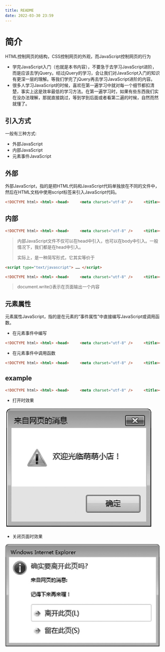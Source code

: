 ```yaml
---
title: README
date: 2022-03-30 23:59
---
```

# 简介

HTML控制网页的结构，CSS控制网页的外观，而JavaScript控制网页的行为

-  学完JavaScript入门（也就是本书内容），不要急于去学习JavaScript进阶，而是应该去学jQuery。经过jQuery的学习，会让我们对JavaScript入门的知识有更深一层的理解。等我们学完了jQuery再去学习JavaScript进阶的内容。
-  很多人学习JavaScript的时候，喜欢在第一遍学习中就对每一个细节都扣清楚，事实上这是效率最低的学习方法。在第一遍学习时，如果有些东西我们实在没办法理解，那就直接跳过，等到学到后面或者看第二遍的时候，自然而然就懂了。

## 引入方式

一般有三种方式:
-  外部JavaScript
-  内部JavaScript
-  元素事件JavaScript

## 外部

外部JavaScript，指的是把HTML代码和JavaScript代码单独放在不同的文件中，然后在HTML文档中使用script标签来引入JavaScript代码。

```html
<!DOCTYPE html> <html> <head>     <meta charset="utf-8" />     <title></title>     <!--1、在head中引入-->     <script src="index.js"></script>​​</head> <body>     <!--2、在body中引入-->     <script src="index.js"></script>​​</body> </html>
```


## 内部

```html
<!DOCTYPE html> <html> <head>     <meta charset="utf-8" />     <title></title>     <!--1、在head中引入-->     <script>​​        ……     </script>​​</head> <body>     <!--2、在body中引入-->     <script>​​        ……     </script>​​</body> </html>
```

> 内部JavaScript文件不仅可以在head中引入，也可以在body中引入。一般情况下，我们都是在head中引入。
> 
> 实际上，<script></script>是一种简写形式，它其实等价于

```html
<script type="text/javascript"> …… </script>
```

```html
<!DOCTYPE html> <html> <head>     <meta charset="utf-8" />     <title></title>     <script>         document.write("绿叶学习网，给你初恋般的感觉～");     </script> </head> <body> </body> </html>
```

> document.write()表示在页面输出一个内容

## 元素属性

元素属性JavaScript，指的是在元素的“事件属性”中直接编写JavaScript或调用函数。


- 在元素事件中编写
```html
<!DOCTYPE html> <html> <head>     <meta charset="utf-8" />     <title></title> </head> <body>     <input type="button" value="按钮" onclick="alert('绿叶学习，给你初恋般的感觉')"/>​​</body> </html>
```

- 在元素事件中调用函数

```html
<!DOCTYPE html> <html> <head>     <meta charset="utf-8" />     <title></title>     <script>         function alertMes()​​        {​​            alert("绿叶学习网，给你初恋般的感觉");​​        }​​    </script> </head> <body>     <input type="button" value="按钮" onclick="alertMes()"/>​​</body> </html>
```

## example

```html
<!DOCTYPE html> <html> <head>     <meta charset="utf-8" />     <title></title>     <script>         window.onload = function () {             alert("欢迎光临萌萌小店！");         }         window.onbeforeunload = function (event) {             var e = event || window.event;             e.returnValue = "记得下来再来喔！";         }     </script> </head> <body> </body> </html>
```

- 打开时效果

![](./_image/2022-03-31/21a87615e96473c4532b3f03e68b04fc.jpg)

- 关闭页面时效果

![](./_image/2022-03-31/64366acd0ff11f9a2d79ee56c36cc968.jpg)











